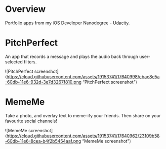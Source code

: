 # Overview
Portfolio apps from my iOS Developer Nanodegree - [Udacity](https://www.udacity.com/).

# PitchPerfect
An app that records a message and plays the audio back through user-selected filters.

![PitchPerfect screenshot](https://cloud.githubusercontent.com/assets/19153741/17640998/cbae8e5a-60db-11e6-932d-3e7d3267f810.png “PitchPerfect screenshot")

# MemeMe
Take a photo, and overlay text to meme-ify your friends. Then share on your favourite social channels!

![MemeMe screenshot](https://cloud.githubusercontent.com/assets/19153741/17640962/23109b58-60db-11e6-8cea-b4f2b5454aaf.png “MemeMe screenshot")
